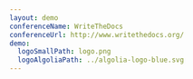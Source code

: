 ```yaml
---
layout: demo
conferenceName: WriteTheDocs
conferenceUrl: http://www.writethedocs.org/
demo:
  logoSmallPath: logo.png
  logoAlgoliaPath: ../algolia-logo-blue.svg
---
```

